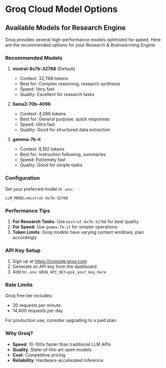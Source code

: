 # Groq Cloud Model Options

## Available Models for Research Engine

Groq provides several high-performance models optimized for speed. Here are the recommended options for your Research & Brainstorming Engine:

### Recommended Models

1. **mixtral-8x7b-32768** (Default)
   - Context: 32,768 tokens
   - Best for: Complex reasoning, research synthesis
   - Speed: Very fast
   - Quality: Excellent for research tasks

2. **llama2-70b-4096**
   - Context: 4,096 tokens  
   - Best for: General purpose, quick responses
   - Speed: Ultra fast
   - Quality: Good for structured data extraction

3. **gemma-7b-it**
   - Context: 8,192 tokens
   - Best for: Instruction following, summaries
   - Speed: Extremely fast
   - Quality: Good for simple tasks

### Configuration

Set your preferred model in `.env`:
```env
LLM_MODEL=mixtral-8x7b-32768
```

### Performance Tips

1. **For Research Tasks**: Use `mixtral-8x7b-32768` for best quality
2. **For Speed**: Use `gemma-7b-it` for simpler operations
3. **Token Limits**: Groq models have varying context windows, plan accordingly

### API Key Setup

1. Sign up at https://console.groq.com
2. Generate an API key from the dashboard
3. Add to `.env`: `GROQ_API_KEY=gsk_your_key_here`

### Rate Limits

Groq free tier includes:
- 30 requests per minute
- 14,400 requests per day

For production use, consider upgrading to a paid plan.

### Why Groq?

- **Speed**: 10-100x faster than traditional LLM APIs
- **Quality**: State-of-the-art open models
- **Cost**: Competitive pricing
- **Reliability**: Hardware-accelerated inference